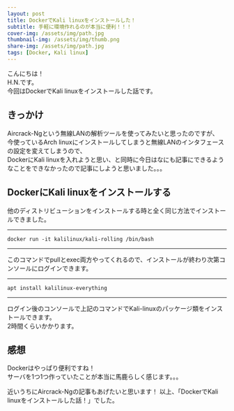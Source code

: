 ```yaml
---
layout: post
title: DockerでKali linuxをインストールした！
subtitle: 手軽に環境作れるのが本当に便利！！！
cover-img: /assets/img/path.jpg
thumbnail-img: /assets/img/thumb.png
share-img: /assets/img/path.jpg
tags: [Docker, Kali linux]
---
```


こんにちは！  
H.N.です。  
今回はDockerでKali linuxをインストールした話です。

## きっかけ
Aircrack-Ngという無線LANの解析ツールを使ってみたいと思ったのですが、  
今使っているArch linuxにインストールしてしまうと無線LANのインタフェースの設定を変えてしまうので、  
DockerにKali linuxを入れようと思い、と同時に今日はなにも記事にできるようなことをできなかったので記事にしようと思いました。。。

## DockerにKali linuxをインストールする
他のディストリビューションをインストールする時と全く同じ方法でインストールできました。

---
```Shell
docker run -it kalilinux/kali-rolling /bin/bash
```
---

このコマンドでpullとexec両方やってくれるので、インストールが終わり次第コンソールにログインできます。

---
```Shell
apt install kalilinux-everything
```
---

ログイン後のコンソールで上記のコマンドでKali-linuxのパッケージ類をインストールできます。  
2時間くらいかかります。

## 感想
Dockerはやっぱり便利ですね！  
サーバを1つ1つ作っていたことが本当に馬鹿らしく感じます。。。

近いうちにAircrack-Ngの記事もあげたいと思います！
以上、「DockerでKali linuxをインストールした話！」でした。
